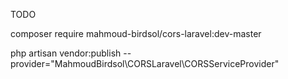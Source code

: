 TODO

composer require mahmoud-birdsol/cors-laravel:dev-master

php artisan vendor:publish --provider="MahmoudBirdsol\CORSLaravel\CORSServiceProvider"
